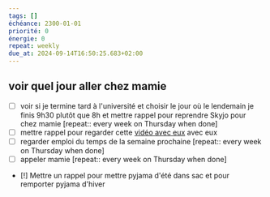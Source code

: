 ```yaml
---
tags: []
échéance: 2300-01-01
priorité: 0
énergie: 0
repeat: weekly
due_at: 2024-09-14T16:50:25.683+02:00
---
```

## voir quel jour aller chez mamie 
- [ ] voir si je termine tard à l'université et choisir le jour où le lendemain je finis  9h30 plutôt que 8h et mettre rappel pour reprendre Skyjo pour chez mamie  [repeat:: every week on Thursday when done]  
- [ ] mettre rappel pour regarder cette [vidéo avec eux](https://youtu.be/XLZDGmmJ4fM) avec eux
- [ ] regarder emploi du temps de la semaine prochaine  [repeat:: every week on Thursday when done]  
- [ ] appeler mamie  [repeat:: every week on Thursday when done]  
- [!] Mettre un rappel pour mettre pyjama d'été  dans sac et pour remporter pyjama d'hiver